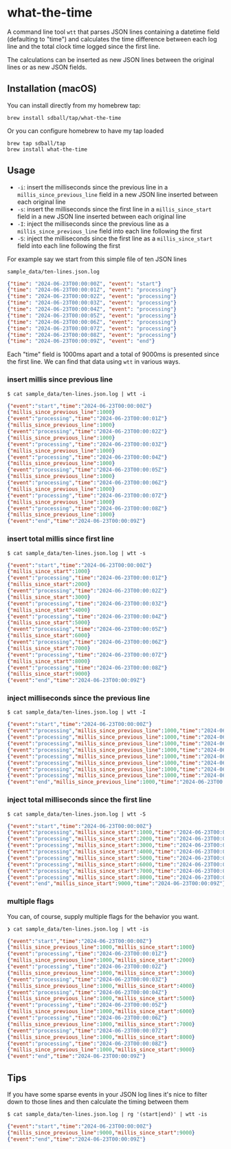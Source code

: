 # what-the-time

A command line tool `wtt` that parses JSON lines containing a datetime field (defaulting to "time") and calculates the time difference between each log line and the total clock time logged since the first line.

The calculations can be inserted as new JSON lines between the original lines or as new JSON fields.

## Installation (macOS)

You can install directly from my homebrew tap:

```
brew install sdball/tap/what-the-time
```

Or you can configure homebrew to have my tap loaded

```
brew tap sdball/tap
brew install what-the-time
```

## Usage

- `-i`: insert the milliseconds since the previous line in a `millis_since_previous_line` field in a new JSON line inserted between each original line
- `-s`: insert the milliseconds since the first line in a `millis_since_start` field in a new JSON line inserted between each original line
- `-I`: inject the milliseconds since the previous line as a `millis_since_previous_line` field into each line following the first
- `-S`: inject the milliseconds since the first line as a `millis_since_start` field into each line following the first

For example say we start from this simple file of ten JSON lines

`sample_data/ten-lines.json.log`

```json
{"time": "2024-06-23T00:00:00Z", "event": "start"}
{"time": "2024-06-23T00:00:01Z", "event": "processing"}
{"time": "2024-06-23T00:00:02Z", "event": "processing"}
{"time": "2024-06-23T00:00:03Z", "event": "processing"}
{"time": "2024-06-23T00:00:04Z", "event": "processing"}
{"time": "2024-06-23T00:00:05Z", "event": "processing"}
{"time": "2024-06-23T00:00:06Z", "event": "processing"}
{"time": "2024-06-23T00:00:07Z", "event": "processing"}
{"time": "2024-06-23T00:00:08Z", "event": "processing"}
{"time": "2024-06-23T00:00:09Z", "event": "end"}
```

Each "time" field is 1000ms apart and a total of 9000ms is presented since the first line. We can find that data using `wtt` in various ways.

### insert millis since previous line

```
$ cat sample_data/ten-lines.json.log | wtt -i
```

```json
{"event":"start","time":"2024-06-23T00:00:00Z"}
{"millis_since_previous_line":1000}
{"event":"processing","time":"2024-06-23T00:00:01Z"}
{"millis_since_previous_line":1000}
{"event":"processing","time":"2024-06-23T00:00:02Z"}
{"millis_since_previous_line":1000}
{"event":"processing","time":"2024-06-23T00:00:03Z"}
{"millis_since_previous_line":1000}
{"event":"processing","time":"2024-06-23T00:00:04Z"}
{"millis_since_previous_line":1000}
{"event":"processing","time":"2024-06-23T00:00:05Z"}
{"millis_since_previous_line":1000}
{"event":"processing","time":"2024-06-23T00:00:06Z"}
{"millis_since_previous_line":1000}
{"event":"processing","time":"2024-06-23T00:00:07Z"}
{"millis_since_previous_line":1000}
{"event":"processing","time":"2024-06-23T00:00:08Z"}
{"millis_since_previous_line":1000}
{"event":"end","time":"2024-06-23T00:00:09Z"}
```

### insert total millis since first line

```
$ cat sample_data/ten-lines.json.log | wtt -s
```

```json
{"event":"start","time":"2024-06-23T00:00:00Z"}
{"millis_since_start":1000}
{"event":"processing","time":"2024-06-23T00:00:01Z"}
{"millis_since_start":2000}
{"event":"processing","time":"2024-06-23T00:00:02Z"}
{"millis_since_start":3000}
{"event":"processing","time":"2024-06-23T00:00:03Z"}
{"millis_since_start":4000}
{"event":"processing","time":"2024-06-23T00:00:04Z"}
{"millis_since_start":5000}
{"event":"processing","time":"2024-06-23T00:00:05Z"}
{"millis_since_start":6000}
{"event":"processing","time":"2024-06-23T00:00:06Z"}
{"millis_since_start":7000}
{"event":"processing","time":"2024-06-23T00:00:07Z"}
{"millis_since_start":8000}
{"event":"processing","time":"2024-06-23T00:00:08Z"}
{"millis_since_start":9000}
{"event":"end","time":"2024-06-23T00:00:09Z"}
```

### inject milliseconds since the previous line

```
$ cat sample_data/ten-lines.json.log | wtt -I
```

```json
{"event":"start","time":"2024-06-23T00:00:00Z"}
{"event":"processing","millis_since_previous_line":1000,"time":"2024-06-23T00:00:01Z"}
{"event":"processing","millis_since_previous_line":1000,"time":"2024-06-23T00:00:02Z"}
{"event":"processing","millis_since_previous_line":1000,"time":"2024-06-23T00:00:03Z"}
{"event":"processing","millis_since_previous_line":1000,"time":"2024-06-23T00:00:04Z"}
{"event":"processing","millis_since_previous_line":1000,"time":"2024-06-23T00:00:05Z"}
{"event":"processing","millis_since_previous_line":1000,"time":"2024-06-23T00:00:06Z"}
{"event":"processing","millis_since_previous_line":1000,"time":"2024-06-23T00:00:07Z"}
{"event":"processing","millis_since_previous_line":1000,"time":"2024-06-23T00:00:08Z"}
{"event":"end","millis_since_previous_line":1000,"time":"2024-06-23T00:00:09Z"}
```

### inject total milliseconds since the first line

```
$ cat sample_data/ten-lines.json.log | wtt -S
```

```json
{"event":"start","time":"2024-06-23T00:00:00Z"}
{"event":"processing","millis_since_start":1000,"time":"2024-06-23T00:00:01Z"}
{"event":"processing","millis_since_start":2000,"time":"2024-06-23T00:00:02Z"}
{"event":"processing","millis_since_start":3000,"time":"2024-06-23T00:00:03Z"}
{"event":"processing","millis_since_start":4000,"time":"2024-06-23T00:00:04Z"}
{"event":"processing","millis_since_start":5000,"time":"2024-06-23T00:00:05Z"}
{"event":"processing","millis_since_start":6000,"time":"2024-06-23T00:00:06Z"}
{"event":"processing","millis_since_start":7000,"time":"2024-06-23T00:00:07Z"}
{"event":"processing","millis_since_start":8000,"time":"2024-06-23T00:00:08Z"}
{"event":"end","millis_since_start":9000,"time":"2024-06-23T00:00:09Z"}
```

### multiple flags

You can, of course, supply multiple flags for the behavior you want.

```
❯ cat sample_data/ten-lines.json.log | wtt -is
```

```json
{"event":"start","time":"2024-06-23T00:00:00Z"}
{"millis_since_previous_line":1000,"millis_since_start":1000}
{"event":"processing","time":"2024-06-23T00:00:01Z"}
{"millis_since_previous_line":1000,"millis_since_start":2000}
{"event":"processing","time":"2024-06-23T00:00:02Z"}
{"millis_since_previous_line":1000,"millis_since_start":3000}
{"event":"processing","time":"2024-06-23T00:00:03Z"}
{"millis_since_previous_line":1000,"millis_since_start":4000}
{"event":"processing","time":"2024-06-23T00:00:04Z"}
{"millis_since_previous_line":1000,"millis_since_start":5000}
{"event":"processing","time":"2024-06-23T00:00:05Z"}
{"millis_since_previous_line":1000,"millis_since_start":6000}
{"event":"processing","time":"2024-06-23T00:00:06Z"}
{"millis_since_previous_line":1000,"millis_since_start":7000}
{"event":"processing","time":"2024-06-23T00:00:07Z"}
{"millis_since_previous_line":1000,"millis_since_start":8000}
{"event":"processing","time":"2024-06-23T00:00:08Z"}
{"millis_since_previous_line":1000,"millis_since_start":9000}
{"event":"end","time":"2024-06-23T00:00:09Z"}
```

## Tips

If you have some sparse events in your JSON log lines it's nice to filter down to those lines and then calculate the timing between them

```
$ cat sample_data/ten-lines.json.log | rg '(start|end)' | wtt -is
```

```json
{"event":"start","time":"2024-06-23T00:00:00Z"}
{"millis_since_previous_line":9000,"millis_since_start":9000}
{"event":"end","time":"2024-06-23T00:00:09Z"}
```
